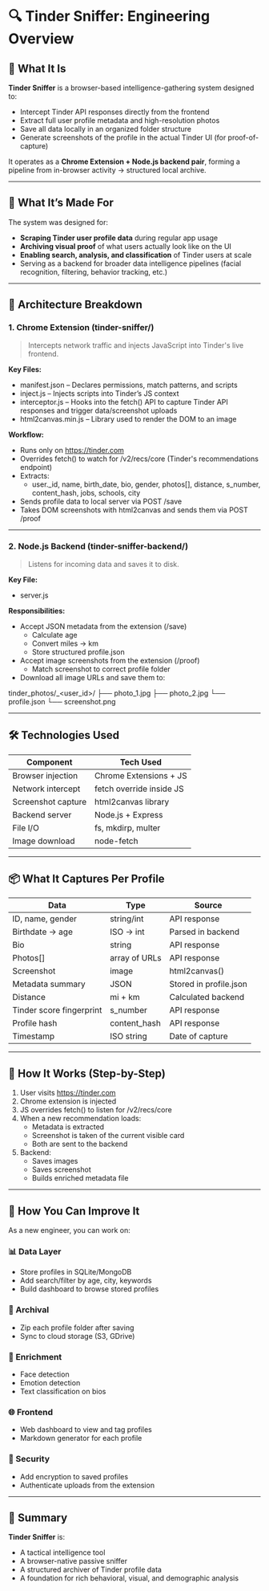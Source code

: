 # 🔍 **Tinder Sniffer: Engineering Overview**

## 🧠 What It Is

**Tinder Sniffer** is a browser-based intelligence-gathering system designed to:

- Intercept Tinder API responses directly from the frontend
- Extract full user profile metadata and high-resolution photos
- Save all data locally in an organized folder structure
- Generate screenshots of the profile in the actual Tinder UI (for proof-of-capture)

It operates as a **Chrome Extension + Node.js backend pair**, forming a pipeline from in-browser activity → structured local archive.

---

## 🎯 What It’s Made For

The system was designed for:
- **Scraping Tinder user profile data** during regular app usage
- **Archiving visual proof** of what users actually look like on the UI
- **Enabling search, analysis, and classification** of Tinder users at scale
- Serving as a backend for broader data intelligence pipelines (facial recognition, filtering, behavior tracking, etc.)

---

## 🧱 Architecture Breakdown

### 1. **Chrome Extension (tinder-sniffer/)**

> Intercepts network traffic and injects JavaScript into Tinder's live frontend.

**Key Files:**
- manifest.json – Declares permissions, match patterns, and scripts
- inject.js – Injects scripts into Tinder’s JS context
- interceptor.js – Hooks into the fetch() API to capture Tinder API responses and trigger data/screenshot uploads
- html2canvas.min.js – Library used to render the DOM to an image

**Workflow:**
- Runs only on https://tinder.com
- Overrides fetch() to watch for /v2/recs/core (Tinder's recommendations endpoint)
- Extracts:
  - user._id, name, birth_date, bio, gender, photos[], distance, s_number, content_hash, jobs, schools, city
- Sends profile data to local server via POST /save
- Takes DOM screenshots with html2canvas and sends them via POST /proof

---

### 2. **Node.js Backend (tinder-sniffer-backend/)**

> Listens for incoming data and saves it to disk.

**Key File:**
- server.js

**Responsibilities:**
- Accept JSON metadata from the extension (/save)
  - Calculate age
  - Convert miles → km
  - Store structured profile.json
- Accept image screenshots from the extension (/proof)
  - Match screenshot to correct profile folder
- Download all image URLs and save them to:
  
tinder_photos/<name>_<user_id>/
    ├── photo_1.jpg
    ├── photo_2.jpg
    └── profile.json
    └── screenshot.png


---

## 🛠️ Technologies Used

| Component        | Tech Used                      |
|------------------|-------------------------------|
| Browser injection | Chrome Extensions + JS         |
| Network intercept | fetch override inside JS     |
| Screenshot capture | html2canvas library         |
| Backend server   | Node.js + Express               |
| File I/O         | fs, mkdirp, multer        |
| Image download   | node-fetch                   |

---

## 📦 What It Captures Per Profile

| Data                     | Type        | Source               |
|--------------------------|-------------|----------------------|
| ID, name, gender         | string/int  | API response         |
| Birthdate → age          | ISO → int   | Parsed in backend    |
| Bio                      | string      | API response         |
| Photos[]                 | array of URLs | API response       |
| Screenshot               | image       | html2canvas()        |
| Metadata summary         | JSON        | Stored in profile.json |
| Distance                 | mi + km     | Calculated backend   |
| Tinder score fingerprint| s_number  | API response         |
| Profile hash            | content_hash | API response     |
| Timestamp                | ISO string  | Date of capture      |

---

## 🧠 How It Works (Step-by-Step)

1. User visits https://tinder.com
2. Chrome extension is injected
3. JS overrides fetch() to listen for /v2/recs/core
4. When a new recommendation loads:
   - Metadata is extracted
   - Screenshot is taken of the current visible card
   - Both are sent to the backend
5. Backend:
   - Saves images
   - Saves screenshot
   - Builds enriched metadata file

---

## 🧰 How You Can Improve It

As a new engineer, you can work on:

### 📊 Data Layer
- Store profiles in SQLite/MongoDB
- Add search/filter by age, city, keywords
- Build dashboard to browse stored profiles

### 📁 Archival
- Zip each profile folder after saving
- Sync to cloud storage (S3, GDrive)

### 🧠 Enrichment
- Face detection
- Emotion detection
- Text classification on bios

### 🌐 Frontend
- Web dashboard to view and tag profiles
- Markdown generator for each profile

### 🔐 Security
- Add encryption to saved profiles
- Authenticate uploads from the extension

---

## 🧩 Summary

**Tinder Sniffer** is:
- A tactical intelligence tool
- A browser-native passive sniffer
- A structured archiver of Tinder profile data
- A foundation for rich behavioral, visual, and demographic analysis
